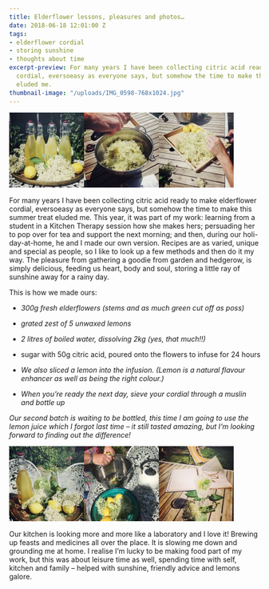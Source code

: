 ```yaml
---
title: Elderflower lessons, pleasures and photos…
date: 2018-06-18 12:01:00 Z
tags:
- elderflower cordial
- storing sunshine
- thoughts about time
excerpt-preview: For many years I have been collecting citric acid ready to make elderflower
  cordial, eversoeasy as everyone says, but somehow the time to make this summer treat
  eluded me.
thumbnail-image: "/uploads/IMG_0598-768x1024.jpg"
---
```


![IMG_0598-150x150.jpg](/uploads/IMG_0598-150x150.jpg)![IMG_0594-150x150.jpg](/uploads/IMG_0594-150x150.jpg)![IMG_0593-150x150.jpg](/uploads/IMG_0593-150x150.jpg)

For many years I have been collecting citric acid ready to make elderflower cordial, eversoeasy as everyone says, but somehow the time to make this summer treat eluded me. This year, it was part of my work: learning from a student in a Kitchen Therapy session how she makes hers; persuading her to pop over for tea and support the next morning; and then, during our holi-day-at-home, he and I made our own version. Recipes are as varied, unique and special as people, so I like to look up a few methods and then do it my way. The pleasure from gathering a goodie from garden and hedgerow, is simply delicious, feeding us heart, body and soul, storing a little ray of sunshine away for a rainy day.

This is how we made ours:

* *300g fresh elderflowers (stems and as much green cut off as poss)*

* *grated zest of 5 unwaxed lemons*

* *2 litres of boiled water, dissolving 2kg (yes, that much!!)*

* sugar with 50g citric acid, poured onto the flowers to infuse for 24 hours

* *We also sliced a lemon into the infusion. (Lemon is a natural flavour enhancer as well as being the right colour.)*

* *When you’re ready the next day, sieve your cordial through a muslin and bottle up*

*Our second batch is waiting to be bottled, this time I am going to use the lemon juice which I forgot last time – it still tasted amazing, but I’m looking forward to finding out the difference!*

![IMG_0586-150x150.jpg](/uploads/IMG_0586-150x150.jpg)![IMG_0548-150x150.jpg](/uploads/IMG_0548-150x150.jpg)![IMG_0609-150x150.jpg](/uploads/IMG_0609-150x150.jpg)

Our kitchen is looking more and more like a laboratory and I love it! Brewing up feasts and medicines all over the place. It is slowing me down and grounding me at home. I realise I’m lucky to be making food part of my work, but this was about leisure time as well, spending time with self, kitchen and family – helped with sunshine, friendly advice and lemons galore.